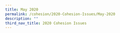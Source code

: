 ```yaml
---
title: May 2020
permalink: /cohesion/2020-Cohesion-Issues/May-2020
description: ""
third_nav_title: 2020 Cohesion Issues
---
```

